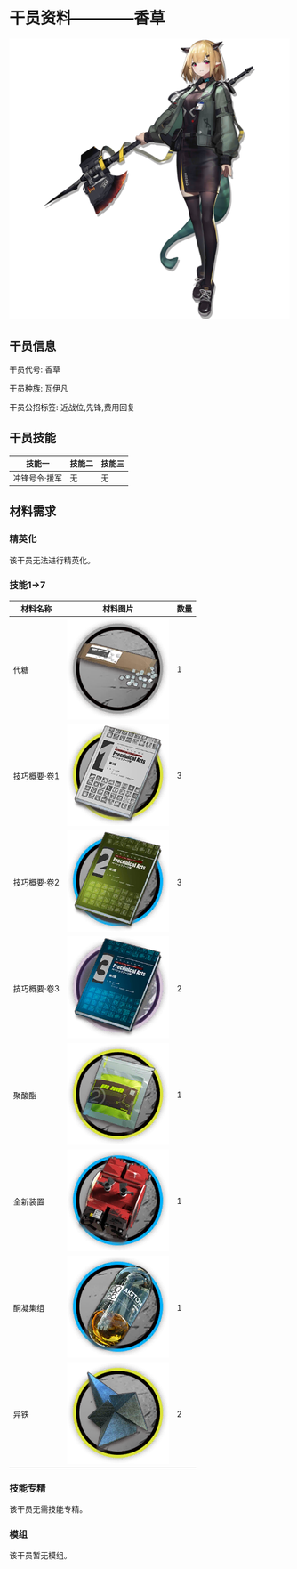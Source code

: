 # 干员资料————香草

![香草](./oprImages/香草.png)

## 干员信息

干员代号: 香草

干员种族: 瓦伊凡

干员公招标签: 近战位,先锋,费用回复

## 干员技能

| 技能一       | 技能二   | 技能三 |
| ------------ | -------- | ------ |
| 冲锋号令·援军 | 无 | 无 |

## 材料需求

### 精英化

该干员无法进行精英化。

### 技能1→7

| 材料名称      | 材料图片 | 数量  |
|---------|---------|-----|
| 代糖 | ![香草](./matIcons/代糖.png)  |   1  |
| 技巧概要·卷1 | ![香草](./matIcons/技巧概要·卷1.png)  |   3  |
| 技巧概要·卷2 | ![香草](./matIcons/技巧概要·卷2.png)  |   3  |
| 技巧概要·卷3 | ![香草](./matIcons/技巧概要·卷3.png)  |   2  |
| 聚酸酯 | ![香草](./matIcons/聚酸酯.png)  |   1  |
| 全新装置 | ![香草](./matIcons/全新装置.png)  |   1  |
| 酮凝集组 | ![香草](./matIcons/酮凝集组.png)  |   1  |
| 异铁 | ![香草](./matIcons/异铁.png)  |   2  |

### 技能专精

该干员无需技能专精。

### 模组

该干员暂无模组。
